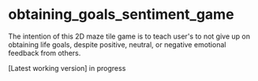# obtaining_goals_sentiment_game

The intention of this 2D maze tile game is to teach user's to not give up on obtaining life goals, despite positive, neutral, or negative emotional feedback from others.

[Latest working version] in progress
